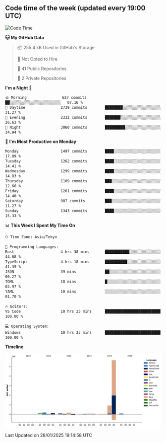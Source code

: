 ## Code time of the week (updated every 19:00 UTC)

<!--START_SECTION:waka-->
![Code Time](http://img.shields.io/badge/Code%20Time-4%2C187%20hrs%204%20mins-blue)

**🐱 My GitHub Data** 

> 📦 255.4 kB Used in GitHub's Storage 
 > 
> 🚫 Not Opted to Hire
 > 
> 📜 41 Public Repositories 
 > 
> 🔑 2 Private Repositories 
 > 
**I'm a Night 🦉** 

```text
🌞 Morning                627 commits         ██░░░░░░░░░░░░░░░░░░░░░░░   07.16 % 
🌆 Daytime                2739 commits        ████████░░░░░░░░░░░░░░░░░   31.27 % 
🌃 Evening                2332 commits        ███████░░░░░░░░░░░░░░░░░░   26.63 % 
🌙 Night                  3060 commits        █████████░░░░░░░░░░░░░░░░   34.94 % 
```
📅 **I'm Most Productive on Monday** 

```text
Monday                   1497 commits        ████░░░░░░░░░░░░░░░░░░░░░   17.09 % 
Tuesday                  1262 commits        ████░░░░░░░░░░░░░░░░░░░░░   14.41 % 
Wednesday                1299 commits        ████░░░░░░░░░░░░░░░░░░░░░   14.83 % 
Thursday                 1109 commits        ███░░░░░░░░░░░░░░░░░░░░░░   12.66 % 
Friday                   1261 commits        ████░░░░░░░░░░░░░░░░░░░░░   14.40 % 
Saturday                 987 commits         ███░░░░░░░░░░░░░░░░░░░░░░   11.27 % 
Sunday                   1343 commits        ████░░░░░░░░░░░░░░░░░░░░░   15.33 % 
```


📊 **This Week I Spent My Time On** 

```text
🕑︎ Time Zone: Asia/Tokyo

💬 Programming Languages: 
Rust                     4 hrs 38 mins       ███████████░░░░░░░░░░░░░░   44.68 % 
TypeScript               4 hrs 18 mins       ██████████░░░░░░░░░░░░░░░   41.39 % 
JSON                     39 mins             ██░░░░░░░░░░░░░░░░░░░░░░░   06.27 % 
TOML                     18 mins             █░░░░░░░░░░░░░░░░░░░░░░░░   02.97 % 
YAML                     10 mins             ░░░░░░░░░░░░░░░░░░░░░░░░░   01.70 % 

🔥 Editors: 
VS Code                  10 hrs 23 mins      █████████████████████████   100.00 % 

💻 Operating System: 
Windows                  10 hrs 23 mins      █████████████████████████   100.00 % 
```

**Timeline**

![Lines of Code chart](https://raw.githubusercontent.com/SARDONYX-sard/SARDONYX-sard/main/assets/bar_graph.png)


 Last Updated on 28/01/2025 19:14:58 UTC
<!--END_SECTION:waka-->